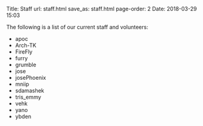 Title: Staff
url: staff.html
save_as: staff.html
page-order: 2
Date: 2018-03-29 15:03

The following is a list of our current staff and volunteers:

 * apoc
 * Arch-TK
 * FireFly
 * furry
 * grumble
 * jose
 * josePhoenix
 * mniip
 * sdamashek
 * tris_emmy
 * vehk
 * yano
 * ybden
